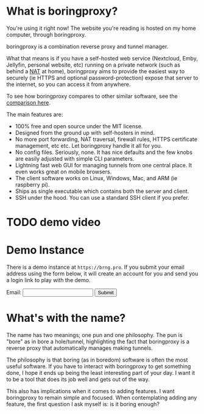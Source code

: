 # What is boringproxy?

You're using it right now! The website you're reading is hosted on my home
computer, through boringproxy.

boringproxy is a combination reverse proxy and tunnel manager.

What that means is if you have a self-hosted web service (Nextcloud, Emby,
Jellyfin, personal website, etc) running on a private network (such as behind a
[NAT] at home), boringproxy aims to provide the easiest way to securely (ie
HTTPS and optional password-protection) expose that server to the internet, so you can
access it from anywhere.

To see how boringproxy compares to other similar software, see the
[comparison here](/tunneling-comparison/).

The main features are:

* 100% free and open source under the MIT license.
* Designed from the ground up with self-hosters in mind.
* No more port forwarding, NAT traversal, firewall rules, HTTPS certificate
  management, etc etc. Let boringproxy handle it all for you.
* No config files. Seriously, none. It has nice defaults and the few knobs are
  easily adjusted with simple CLI parameters.
* Lightning fast web GUI for managing tunnels from one central place. It even
  works great on mobile browsers.
* The client software works on Linux, Windows, Mac, and ARM (ie raspberry pi).
* Ships as single executable which contains both the server and client.
* SSH under the hood. You can use a standard SSH client if you prefer.

# TODO demo video

# Demo Instance

There is a demo instance at `https://brng.pro`. If you submit your email
address using the form below, it will create an account for you and send you
a login link to play with the demo.

<form action='https://demo-signup.boringproxy.io/request' method='POST'>
  <label for='email-input'>Email:</label>
  <input type='text' id='email-input' name='email'>
  <input type='submit' class='button'>
</form>


# What's with the name?

The name has two meanings; one pun and one philosophy. The pun is "bore" as in
bore a hole/tunnel, highlighting the fact that boringproxy is a reverse proxy
that automatically manages making tunnels.

The philosophy is that boring (as in boredom) software is often the most useful
software.  If you have to interact with boringproxy to get something done, I
hope it ends up being the least interesting part of your day. I want it to be a
tool that does its job well and gets out of the way.

This also has implications when it comes to adding features. I want boringproxy
to remain simple and focused. When contemplating adding any feature, the first
question I ask myself is: is it boring enough?


[NAT]: https://en.wikipedia.org/wiki/Network_address_translation

